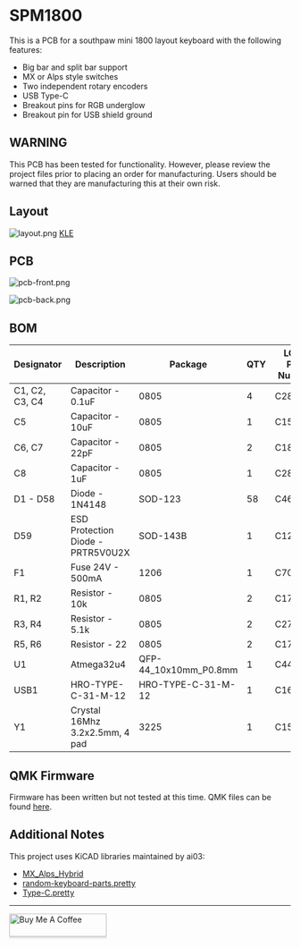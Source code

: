 # SPM1800
This is a PCB for a southpaw mini 1800 layout keyboard with the following features:

- Big bar and split bar support
- MX or Alps style switches
- Two independent rotary encoders
- USB Type-C
- Breakout pins for RGB underglow
- Breakout pin for USB shield ground

## WARNING
This PCB has been tested for functionality. However, please review the project files prior to placing an order for manufacturing. Users should be warned that they are manufacturing this at their own risk. 

## Layout
![layout.png](.github/layout.png)
[KLE](http://www.keyboard-layout-editor.com/#/gists/ef914cc294dadcf20cfa8c7b7239d802)

## PCB

![pcb-front.png](.github/pcb-front.png)

![pcb-back.png](.github/pcb-back.png)

## BOM

| Designator | Description | Package | QTY | LCSC Part Number |
|-----------|-----------|-------|-----|-----------------|
|C1, C2, C3, C4|Capacitor - 0.1uF|0805|4|C28233|
|C5|Capacitor - 10uF|0805|1|C15850|
|C6, C7|Capacitor - 22pF|0805|2|C1804|
|C8|Capacitor - 1uF|0805|1|C28323|
|D1 - D58|Diode - 1N4148|SOD-123|58|C466653|
|D59|ESD Protection Diode - PRTR5V0U2X|SOD-143B|1|C12333|
|F1|Fuse 24V - 500mA|1206|1|C70076|
|R1, R2|Resistor - 10k|0805|2|C17414|
|R3, R4|Resistor - 5.1k|0805|2|C27834|
|R5, R6|Resistor - 22|0805|2|C17561|
|U1|Atmega32u4|QFP-44_10x10mm_P0.8mm|1|C44854|
|USB1|HRO-TYPE-C-31-M-12|HRO-TYPE-C-31-M-12|1|C165948|
|Y1|Crystal 16Mhz 3.2x2.5mm, 4 pad|3225|1|C156247|

## QMK Firmware
Firmware has been written but not tested at this time. QMK files can be found [here](https://github.com/melonbred/SPM1800/tree/master/QMK).

## Additional Notes
This project uses KiCAD libraries maintained by ai03:

- [MX_Alps_Hybrid](https://github.com/ai03-2725/MX_Alps_Hybrid)
- [random-keyboard-parts.pretty](https://github.com/ai03-2725/random-keyboard-parts.pretty)
- [Type-C.pretty](https://github.com/ai03-2725/Type-C.pretty)

---

<a href="https://www.buymeacoffee.com/melonbred" target="_blank"><img src="https://www.buymeacoffee.com/assets/img/custom_images/orange_img.png" alt="Buy Me A Coffee" style="height: 41px !important;width: 174px !important;box-shadow: 0px 3px 2px 0px rgba(190, 190, 190, 0.5) !important;-webkit-box-shadow: 0px 3px 2px 0px rgba(190, 190, 190, 0.5) !important;" ></a>
